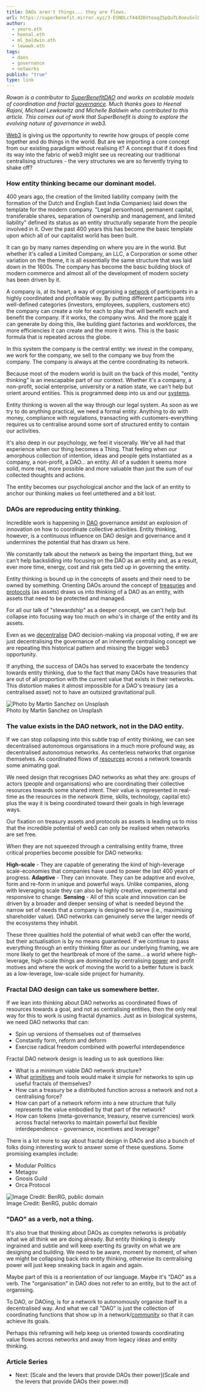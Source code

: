 ```yaml
---
title: DAOs aren't things... they are flows.
url: https://superbenefit.mirror.xyz/3-ESNDLcf44dZ6VteaqZSpQuTL0oouSxlLJwuAlcQ_s
author:
  - yeoro.eth
  - heenal.eth
  - ml_baldwin.eth
  - lewwwk.eth
tags:
  - daos
  - governance
  - networks
publish: "true"
type: link
---
```


_Rowan is a contributor to [SuperBenefitDAO](https://www.superbenefit.org/) and works on scalable models of coordination and fractal [governance](governance.md#). Much thanks goes to Heenal Rajani, Michael Lewkowitz and Michelle Baldwin who contributed to this article. This comes out of work that SuperBenefit is doing to explore the evolving nature of governance in web3._

[Web3](tags/blockchain.md#) is giving us the opportunity to rewrite how groups of people come together and do things in the world. But are we importing a core concept from our existing paradigm without realising it? A concept that if it does find its way into the fabric of web3 might see us recreating our traditional centralising structures - the very structures we are so fervently trying to shake off?

### How entity thinking became our dominant model.

400 years ago, the creation of the limited liability company (with the formation of the Dutch and English East India Companies) laid down the template for the modern company. "Legal personhood, permanent capital, transferable shares, separation of ownership and management, and limited liability" defined its status as an entity structurally separate from the people involved in it. Over the past 400 years this has become the basic template upon which all of our capitalist world has been built.

It can go by many names depending on where you are in the world. But whether it's called a Limited Company, an LLC, a Corporation or some other variation on the theme, it is all essentially the same structure that was laid down in the 1600s. The company has become the basic building block of modern commerce and almost all of the development of modern society has been driven by it.

A company is, at its heart, a way of organising a [network](tags/networks.md#) of participants in a highly coordinated and profitable way. By putting different participants into well-defined categories (investors, employees, suppliers, customers etc) the company can create a role for each to play that will benefit each and benefit the company. If it works, the company wins. And the more [scale](tags/scale.md#) it can generate by doing this, like building giant factories and workforces, the more efficiencies it can create and the more it wins. This is the basic formula that is repeated across the globe.

In this system the company is the central entity: we invest in the company, we work for the company, we sell to the company we buy from the company. The company is always at the centre coordinating its network.

Because most of the modern world is built on the back of this model, "entity thinking" is an inescapable part of our context. Whether it's a company, a non-profit, social enterprise, university or a nation state, we can't help but orient around entities. This is programmed deep into us and our [systems](tags/systems.md#).

Entity thinking is woven all the way through our legal system. As soon as we try to do anything practical, we need a formal entity. Anything to do with money, compliance with regulations, transacting with customers-everything requires us to centralise around some sort of structured entity to contain our activities.

It's also deep in our psychology, we feel it viscerally. We've all had that experience when our thing becomes a Thing. That feeling when our amorphous collection of intention, ideas and people gets instantiated as a company, a non-profit, a DAO... an entity. All of a sudden it seems more solid, more real, more possible and more valuable than just the sum of our collected thoughts and actions.

The entity becomes our psychological anchor and the lack of an entity to anchor our thinking makes us feel untethered and a bit lost.

### DAOs are reproducing entity thinking.

Incredible work is happening in [DAO](tags/daos.md#) governance amidst an explosion of innovation on how to coordinate collective activities. Entity thinking, however, is a continuous influence on DAO design and governance and it undermines the potential that has drawn us here.

We constantly talk about the network as being the important thing, but we can't help backsliding into focusing on the DAO as an entity and, as a result, ever more time, energy, cost and risk gets tied up in governing the entity.

Entity thinking is bound up in the concepts of assets and their need to be owned by something. Orienting DAOs around the concept of [treasuries](tags/treasury.md#) and [protocols](tags/protocols.md#) (as assets) draws us into thinking of a DAO as an entity, with assets that need to be protected and managed.

For all our talk of "stewardship" as a deeper concept, we can't help but collapse into focusing way too much on who's in charge of the entity and its assets.

Even as we [decentralise](tags/decentralization.md#) DAO decision-making via proposal voting, if we are just decentralising the governance of an inherently centralising concept we are repeating this historical pattern and missing the bigger web3 opportunity.

If anything, the success of DAOs has served to exacerbate the tendency towards entity thinking, due to the fact that many DAOs have treasuries that are out of all proportion with the current value that exists in their networks. This distortion makes it almost impossible for a DAO's treasury (as a centralised asset) not to have an outsized gravitational pull.

![Photo by Martin Sanchez on Unsplash](https://superbenefit.mirror.xyz/_next/image?url=https%3A%2F%2Fimages.mirror-media.xyz%2Fpublication-images%2F3ckOwALsBJOCbiOqkpgTp.jpg&w=3840&q=75)  
Photo by Martin Sanchez on Unsplash

### The value exists in the DAO network, not in the DAO entity.

If we can stop collapsing into this subtle trap of entity thinking, we can see decentralised autonomous organisations in a much more profound way, as decentralised autonomous networks. As centerless networks that organise themselves. As coordinated flows of [resources](tags/resources.md#) across a network towards some animating goal.

We need design that recognises DAO networks as what they are: groups of actors (people and organisations) who are coordinating their collective resources towards some shared intent. Their value is represented in real-time as the resources in the network (time, skills, technology, capital etc) plus the way it is being coordinated toward their goals in high leverage ways.

Our fixation on treasury assets and protocols as assets is leading us to miss that the incredible potential of web3 can only be realised when networks are set free.

When they are not squeezed through a centralising entity frame, three critical properties become possible for DAO networks:

**High-scale** - They are capable of generating the kind of high-leverage scale-economies that companies have used to power the last 400 years of progress.
**Adaptive** - They can innovate. They can be adaptive and evolve, form and re-form in unique and powerful ways. Unlike companies, along with leveraging scale they can also be highly creative, experimental and responsive to change.
**Sensing** - All of this scale and innovation can be driven by a broader and deeper sensing of what is needed beyond the narrow set of needs that a company is designed to serve (i.e., maximising shareholder value). DAO networks can genuinely serve the larger needs of the ecosystems they inhabit.

These three qualities hold the potential of what web3 can offer the world, but their actualisation is by no means guaranteed. If we continue to pass everything through an entity thinking filter as our underlying framing, we are more likely to get the heartbreak of more of the same… a world where high-leverage, high-scale things are dominated by centralising [power](tags/power.md#) and profit motives and where the work of moving the world to a better future is back as a low-leverage, low-scale side project for humanity.

### Fractal DAO design can take us somewhere better.

If we lean into thinking about DAO networks as coordinated flows of resources towards a goal, and not as centralising entities, then the only real way for this to work is using fractal dynamics. Just as in biological systems, we need DAO networks that can:

- Spin up versions of themselves out of themselves
- Constantly form, reform and deform
- Exercise radical freedom combined with powerful interdependence

Fractal DAO network design is leading us to ask questions like:

- What is a minimum viable DAO network structure?
- What [primitives](tags/primitives.md#) and tools would make it simple for networks to spin up useful fractals of themselves?
- How can a treasury be a distributed function across a network and not a centralising force?
- How can part of a network reform into a new structure that fully represents the value embodied by that part of the network?
- How can tokens (meta-governance, treasury, reserve currencies) work across fractal networks to maintain powerful but flexible interdependence - governance, incentives and leverage?

There is a lot more to say about fractal design in DAOs and also a bunch of folks doing interesting work to answer some of these questions. Some promising examples include:

- Modular Politics
- Metagov
- Gnosis Guild
- Orca Protocol

![Image Credit: BenRG, public domain](https://superbenefit.mirror.xyz/_next/image?url=https%3A%2F%2Fimages.mirror-media.xyz%2Fpublication-images%2FhQzZ6vBGxJxqo9zfckkFx.png&w=3840&q=75)  
Image Credit: BenRG, public domain

### "DAO" as a verb, not a thing.

It's also true that thinking about DAOs as complex networks is probably what we all think we are doing already. But entity thinking is deeply ingrained and subtle and will keep exerting its gravity on what we are designing and building. We need to be aware, moment by moment, of when we might be collapsing back into entity thinking, otherwise its centralising power will just keep sneaking back in again and again.

Maybe part of this is a reorientation of our language. Maybe it's "DAO" as a verb. The "organisation" in DAO does not refer to an entity, but to the act of organising.

To DAO, or DAOing, is for a network to autonomously organise itself in a decentralised way. And what we call "DAO" is just the collection of coordinating functions that show up in a network/[community](tags/community.md#) so that it can achieve its goals.

Perhaps this reframing will help keep us oriented towards coordinating value flows across networks and away from legacy ideas and entity thinking.

### Article Series

- Next: [Scale and the levers that provide DAOs their power](Scale and the levers that provide DAOs their power.md)